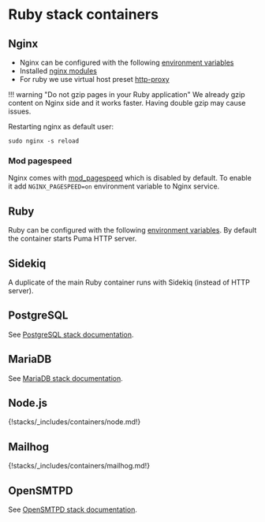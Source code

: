 # Ruby stack containers

## Nginx

* Nginx can be configured with the following [environment variables](https://github.com/wodby/nginx#environment-variables)
* Installed [nginx modules](https://github.com/wodby/nginx/blob/master/test/nginx_modules)
* For ruby we use virtual host preset [http-proxy](https://github.com/wodby/nginx#http-proxy-application-server)

!!! warning "Do not gzip pages in your Ruby application"
    We already gzip content on Nginx side and it works faster. Having double gzip may cause issues.

Restarting nginx as default user:

```shell
sudo nginx -s reload
```

### Mod pagespeed

Nginx comes with [mod_pagespeed](https://www.modpagespeed.com/) which is disabled by default. To enable it add `NGINX_PAGESPEED=on` environment variable to Nginx service.

## Ruby

Ruby can be configured with the following [environment variables](https://github.com/wodby/ruby#environment-variables). By default the container starts Puma HTTP server.

## Sidekiq

A duplicate of the main Ruby container runs with Sidekiq (instead of HTTP server). 

## PostgreSQL

See [PostgreSQL stack documentation](../postgres/index.md).

## MariaDB

See [MariaDB stack documentation](../mariadb/index.md).

## Node.js

{!stacks/_includes/containers/node.md!}

## Mailhog

{!stacks/_includes/containers/mailhog.md!}

## OpenSMTPD

See [OpenSMTPD stack documentation](../opensmtpd/index.md).
